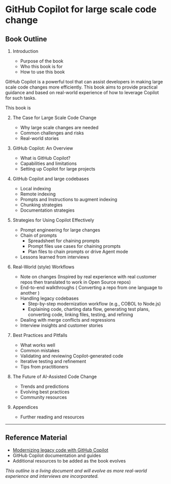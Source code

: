 # GitHub Copilot for large scale code change

## Book Outline

1. Introduction

    - Purpose of the book
    - Who this book is for
    - How to use this book

GitHub Copilot is a powerful tool that can assist developers in making large scale code changes more efficiently. This book aims to provide practical guidance and based on real-world experience of how to leverage Copilot for such tasks.

This book is 

2. The Case for Large Scale Code Change

    - Why large scale changes are needed
    - Common challenges and risks
    - Real-world stories

3. GitHub Copilot: An Overview

    - What is GitHub Copilot?
    - Capabilities and limitations
    - Setting up Copilot for large projects

4. GitHub Copilot and large codebases

    - Local indexing
    - Remote indexing
    - Prompts and Instructions to augment indexing
    - Chunking strategies
    - Documentation strategies

5. Strategies for Using Copilot Effectively

    - Prompt engineering for large changes
    - Chain of prompts
      - Spreadsheet for chaining prompts
      - Prompt files use cases for chaining prompts
      - Plan files to chain prompts or drive Agent mode
    - Lessons learned from interviews

6. Real-World (style) Workflows

    - Note on changes (Inspired by real experience with real customer repos then translated to work in Open Source repos)
    - End-to-end walkthroughs ( Converting a repo from one language to another )
    - Handling legacy codebases
        - Step-by-step modernization workflow (e.g., COBOL to Node.js)
        - Explaining code, charting data flow, generating test plans,
          converting code, linking files, testing, and refining
    - Dealing with merge conflicts and regressions
    - Interview insights and customer stories

7. Best Practices and Pitfalls

    - What works well
    - Common mistakes
    - Validating and reviewing Copilot-generated code
    - Iterative testing and refinement
    - Tips from practitioners

8. The Future of AI-Assisted Code Change

    - Trends and predictions
    - Evolving best practices
    - Community resources

9. Appendices

    - Further reading and resources

---

## Reference Material

- [Modernizing legacy code with GitHub Copilot](https://docs.github.com/en/copilot/using-github-copilot/guides-on-using-github-copilot/modernizing-legacy-code-with-github-copilot)
- GitHub Copilot documentation and guides
- Additional resources to be added as the book evolves

*This outline is a living document and will evolve as more real-world experience
and interviews are incorporated.*
